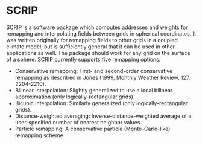 # SCRIP
SCRIP is a software package which computes addresses and weights for remapping and interpolating fields between grids in 
spherical coordinates. It was written originally for remapping fields to other grids in a coupled climate model, but is 
sufficiently general that it can be used in other applications as well. The package should work for any grid on the surface 
of a sphere. SCRIP currently supports five remapping options:

* Conservative remapping: First- and second-order conservative remapping as described in Jones (1999, Monthly Weather Review, 127, 2204-2210).
* Bilinear interpolation: Slightly generalized to use a local bilinear approximation (only logically-rectangular grids).
* Bicubic interpolation: Similarly generalized (only logically-rectangular grids).
* Distance-weighted averaging: Inverse-distance-weighted average of a user-specified number of nearest neighbor values.
* Particle remapping: A conservative particle (Monte-Carlo-like) remapping scheme
